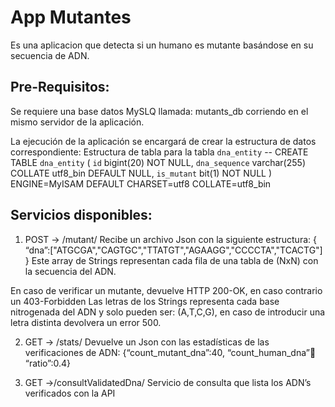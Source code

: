 # App Mutantes

Es una aplicacion que detecta si un humano es mutante basándose en su secuencia de ADN.

## Pre-Requisitos:
Se requiere una base datos MySLQ llamada: mutants_db corriendo en el mismo servidor de la aplicación.

La ejecución de la aplicación se encargará de crear la estructura de datos correspondiente:
            Estructura de tabla para la tabla `dna_entity`
            --
            CREATE TABLE `dna_entity` (
              `id` bigint(20) NOT NULL,
              `dna_sequence` varchar(255) COLLATE utf8_bin DEFAULT NULL,
              `is_mutant` bit(1) NOT NULL
            ) ENGINE=MyISAM DEFAULT CHARSET=utf8 COLLATE=utf8_bin


## Servicios disponibles:
1. POST → /mutant/
  Recibe un archivo Json con la siguiente estructura:
  { “dna”:["ATGCGA","CAGTGC","TTATGT","AGAAGG","CCCCTA","TCACTG"] } 
  Este array de Strings representan cada fila de una tabla de (NxN) con la secuencia del ADN. 
   
  En caso de verificar un mutante, devuelve HTTP 200-OK, en caso contrario un 403-Forbidden
  Las letras de los Strings representa cada base nitrogenada del ADN y solo pueden ser: (A,T,C,G), en caso de introducir una letra distinta devolvera un error 500.
 
2. GET → /stats/
  Devuelve un Json con las estadísticas de las verificaciones de ADN: 
  {“count_mutant_dna”:40, “count_human_dna”:100: “ratio”:0.4} 

3. GET →/consultValidatedDna/
  Servicio de consulta que lista los ADN’s verificados con la API

